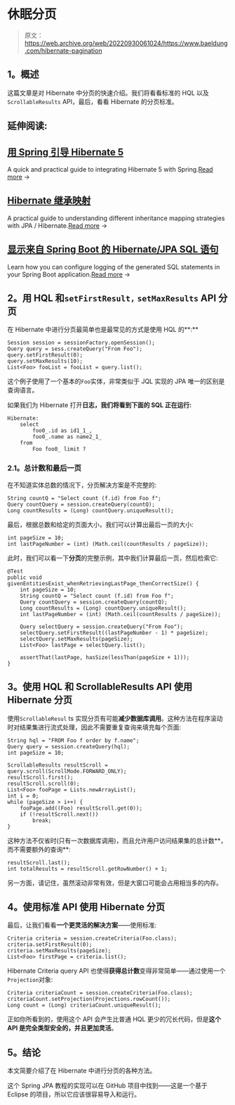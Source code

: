 # 休眠分页

> 原文：<https://web.archive.org/web/20220930061024/https://www.baeldung.com/hibernate-pagination>

## **1。概述**

这篇文章是对 Hibernate 中分页的快速介绍。我们将看看标准的 HQL 以及`ScrollableResults` API，最后，看看 Hibernate 的分页标准。

## 延伸阅读:

## [用 Spring 引导 Hibernate 5](/web/20221018034507/https://www.baeldung.com/hibernate-5-spring)

A quick and practical guide to integrating Hibernate 5 with Spring.[Read more](/web/20221018034507/https://www.baeldung.com/hibernate-5-spring) →

## [Hibernate 继承映射](/web/20221018034507/https://www.baeldung.com/hibernate-inheritance)

A practical guide to understanding different inheritance mapping strategies with JPA / Hibernate.[Read more](/web/20221018034507/https://www.baeldung.com/hibernate-inheritance) →

## [显示来自 Spring Boot 的 Hibernate/JPA SQL 语句](/web/20221018034507/https://www.baeldung.com/sql-logging-spring-boot)

Learn how you can configure logging of the generated SQL statements in your Spring Boot application.[Read more](/web/20221018034507/https://www.baeldung.com/sql-logging-spring-boot) →

## **2。用 HQL 和`setFirstResult,` `setMaxResults` API** 分页

在 Hibernate 中进行分页最简单也是最常见的方式是使用 HQL 的**:**

```
Session session = sessionFactory.openSession();
Query query = sess.createQuery("From Foo");
query.setFirstResult(0);
query.setMaxResults(10);
List<Foo> fooList = fooList = query.list();
```

这个例子使用了一个基本的`Foo`实体，非常类似于 JQL 实现的 JPA 唯一的区别是查询语言。

如果我们为 Hibernate 打开**日志，我们将看到下面的 SQL 正在运行:**

```
Hibernate: 
    select
        foo0_.id as id1_1_,
        foo0_.name as name2_1_ 
    from
        Foo foo0_ limit ?
```

### **2.1。总计数和最后一页**

在不知道实体总数的情况下，分页解决方案是不完整的:

```
String countQ = "Select count (f.id) from Foo f";
Query countQuery = session.createQuery(countQ);
Long countResults = (Long) countQuery.uniqueResult();
```

最后，根据总数和给定的页面大小，我们可以计算出最后一页的大小:

```
int pageSize = 10;
int lastPageNumber = (int) (Math.ceil(countResults / pageSize));
```

此时，我们可以看一下**分页**的完整示例，其中我们计算最后一页，然后检索它:

```
@Test
public void givenEntitiesExist_whenRetrievingLastPage_thenCorrectSize() {
    int pageSize = 10;
    String countQ = "Select count (f.id) from Foo f";
    Query countQuery = session.createQuery(countQ);
    Long countResults = (Long) countQuery.uniqueResult();
    int lastPageNumber = (int) (Math.ceil(countResults / pageSize));

    Query selectQuery = session.createQuery("From Foo");
    selectQuery.setFirstResult((lastPageNumber - 1) * pageSize);
    selectQuery.setMaxResults(pageSize);
    List<Foo> lastPage = selectQuery.list();

    assertThat(lastPage, hasSize(lessThan(pageSize + 1)));
}
```

## **3。使用 HQL 和 ScrollableResults API 使用 Hibernate 分页**

使用`ScrollableResul` ts 实现分页有可能**减少数据库调用**。这种方法在程序滚动时对结果集进行流式处理，因此不需要重复查询来填充每个页面:

```
String hql = "FROM Foo f order by f.name";
Query query = session.createQuery(hql);
int pageSize = 10;

ScrollableResults resultScroll = query.scroll(ScrollMode.FORWARD_ONLY);
resultScroll.first();
resultScroll.scroll(0);
List<Foo> fooPage = Lists.newArrayList();
int i = 0;
while (pageSize > i++) {
    fooPage.add((Foo) resultScroll.get(0));
    if (!resultScroll.next())
        break;
}
```

这种方法不仅省时(只有一次数据库调用)，而且允许用户访问结果集的总计数**，而不需要额外的查询**:

```
resultScroll.last();
int totalResults = resultScroll.getRowNumber() + 1;
```

另一方面，请记住，虽然滚动非常有效，但是大窗口可能会占用相当多的内存。

## **4。使用标准 API 使用 Hibernate 分页**

最后，让我们看看**一个更灵活的解决方案**——使用标准:

```
Criteria criteria = session.createCriteria(Foo.class);
criteria.setFirstResult(0);
criteria.setMaxResults(pageSize);
List<Foo> firstPage = criteria.list();
```

Hibernate Criteria query API 也使得**获得总计数**变得非常简单——通过使用一个`Projection`对象:

```
Criteria criteriaCount = session.createCriteria(Foo.class);
criteriaCount.setProjection(Projections.rowCount());
Long count = (Long) criteriaCount.uniqueResult();
```

正如你所看到的，使用这个 API 会产生比普通 HQL 更少的冗长代码，但是**这个 API 是完全类型安全的，并且更加灵活**。

## **5。结论**

本文简要介绍了在 Hibernate 中进行分页的各种方法。

这个 Spring JPA 教程的实现可以在 GitHub 项目中找到——这是一个基于 Eclipse 的项目，所以它应该很容易导入和运行。